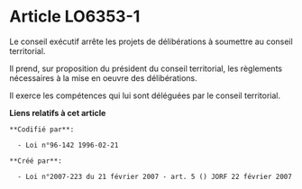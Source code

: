 # Article LO6353-1

Le conseil exécutif arrête les projets de délibérations à soumettre au conseil territorial.

Il prend, sur proposition du président du conseil territorial, les règlements nécessaires à la mise en oeuvre des
délibérations.

Il exerce les compétences qui lui sont déléguées par le conseil territorial.

**Liens relatifs à cet article**

	**Codifié par**:

	  - Loi n°96-142 1996-02-21

	**Créé par**:

	  - Loi n°2007-223 du 21 février 2007 - art. 5 () JORF 22 février 2007
